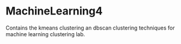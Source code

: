 # MachineLearning4
Contains the kmeans clustering an dbscan clustering techniques for machine learning clustering lab.
